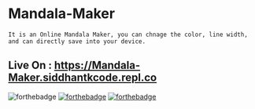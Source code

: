 # Mandala-Maker

`It is an Online Mandala Maker, you can chnage the color, line width, and can directly save into your device. `

## Live On : https://Mandala-Maker.siddhantkcode.repl.co


![forthebadge](https://forthebadge.com/images/badges/built-with-love.svg)
[![forthebadge](https://forthebadge.com/images/badges/made-with-javascript.svg)](https://forthebadge.com)
[![forthebadge](https://forthebadge.com/images/badges/uses-css.svg)](https://forthebadge.com)
